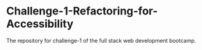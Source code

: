 # Challenge-1-Refactoring-for-Accessibility
The repository for challenge-1 of the full stack web development bootcamp.
